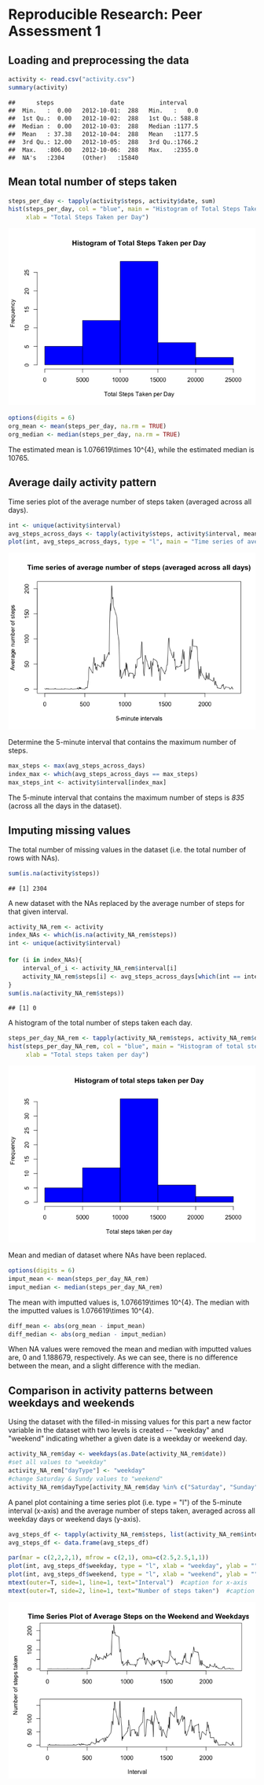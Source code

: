 # Reproducible Research: Peer Assessment 1

## Loading and preprocessing the data

```r
activity <- read.csv("activity.csv")
summary(activity)
```

```
##      steps                date          interval     
##  Min.   :  0.00   2012-10-01:  288   Min.   :   0.0  
##  1st Qu.:  0.00   2012-10-02:  288   1st Qu.: 588.8  
##  Median :  0.00   2012-10-03:  288   Median :1177.5  
##  Mean   : 37.38   2012-10-04:  288   Mean   :1177.5  
##  3rd Qu.: 12.00   2012-10-05:  288   3rd Qu.:1766.2  
##  Max.   :806.00   2012-10-06:  288   Max.   :2355.0  
##  NA's   :2304     (Other)   :15840
```

## Mean total number of steps taken

```r
steps_per_day <- tapply(activity$steps, activity$date, sum)
hist(steps_per_day, col = "blue", main = "Histogram of Total Steps Taken per Day",
     xlab = "Total Steps Taken per Day")
```

![](PA1_template_files/figure-html/histogram-1.png) 


```r
options(digits = 6)
org_mean <- mean(steps_per_day, na.rm = TRUE)
org_median <- median(steps_per_day, na.rm = TRUE)
```
The estimated mean is 1.076619\times 10^{4}, while the estimated median is 10765.

## Average daily activity pattern
Time series plot of the average number of steps taken (averaged across all days).

```r
int <- unique(activity$interval)
avg_steps_across_days <- tapply(activity$steps, activity$interval, mean, na.rm = TRUE)
plot(int, avg_steps_across_days, type = "l", main = "Time series of average number of steps (averaged across all days)", xlab = "5-minute intervals", ylab = "Average number of steps")
```

![](PA1_template_files/figure-html/unnamed-chunk-3-1.png) 

Determine the 5-minute interval that contains the maximum number of steps.

```r
max_steps <- max(avg_steps_across_days)
index_max <- which(avg_steps_across_days == max_steps)
max_steps_int <- activity$interval[index_max]
```
The 5-minute interval that contains the maximum number of steps is *835* (across all the days in the dataset).

## Imputing missing values
The total number of missing values in the dataset (i.e. the total number of rows with NAs).

```r
sum(is.na(activity$steps))
```

```
## [1] 2304
```

A new dataset with the NAs replaced by the average number of steps for that given interval.

```r
activity_NA_rem <- activity
index_NAs <- which(is.na(activity_NA_rem$steps))
int <- unique(activity$interval)

for (i in index_NAs){
    interval_of_i <- activity_NA_rem$interval[i]
    activity_NA_rem$steps[i] <- avg_steps_across_days[which(int == interval_of_i)]
}
sum(is.na(activity_NA_rem$steps))
```

```
## [1] 0
```

A histogram of the total number of steps taken each day.

```r
steps_per_day_NA_rem <- tapply(activity_NA_rem$steps, activity_NA_rem$date, sum)
hist(steps_per_day_NA_rem, col = "blue", main = "Histogram of total steps taken per Day",
     xlab = "Total steps taken per day")
```

![](PA1_template_files/figure-html/unnamed-chunk-7-1.png) 
 
Mean and median of dataset where NAs have been replaced.

```r
options(digits = 6)
imput_mean <- mean(steps_per_day_NA_rem)
imput_median <- median(steps_per_day_NA_rem)
```
The mean with imputted values is, 1.076619\times 10^{4}. The median with the imputted values is 1.076619\times 10^{4}.


```r
diff_mean <- abs(org_mean - imput_mean)
diff_median <- abs(org_median - imput_median)
```

When NA values were removed the mean and median with imputted values are, 0 and 1.188679, respectively. As we can see, there is no difference between the mean, and a slight difference with the median.

## Comparison in activity patterns between weekdays and weekends

Using the dataset with the filled-in missing values for this part a new factor variable in the dataset with two levels is created -- "weekday" and "weekend" indicating whether a given date is a weekday or weekend day.

```r
activity_NA_rem$day <- weekdays(as.Date(activity_NA_rem$date))
#set all values to "weekday"
activity_NA_rem["dayType"] <- "weekday"
#change Saturday & Sundy values to "weekend"
activity_NA_rem$dayType[activity_NA_rem$day %in% c("Saturday", "Sunday")] <- "weekend"
```

A panel plot containing a time series plot (i.e. type = "l") of the 5-minute interval (x-axis) and the average number of steps taken, averaged across all weekday days or weekend days (y-axis).

```r
avg_steps_df <- tapply(activity_NA_rem$steps, list(activity_NA_rem$interval, activity_NA_rem$dayType), mean)
avg_steps_df <- data.frame(avg_steps_df)
```

```r
par(mar = c(2,2,2,1), mfrow = c(2,1), oma=c(2.5,2.5,1,1))
plot(int, avg_steps_df$weekday, type = "l", xlab = "weekday", ylab = "", main = "Time Series Plot of Average Steps on the Weekend and Weekdays  ")
plot(int, avg_steps_df$weekend, type = "l", xlab = "weekend", ylab = "")
mtext(outer=T, side=1, line=1, text="Interval")  #caption for x-axis
mtext(outer=T, side=2, line=1, text="Number of steps taken")  #caption for y-axis
```

![](PA1_template_files/figure-html/unnamed-chunk-12-1.png) 

